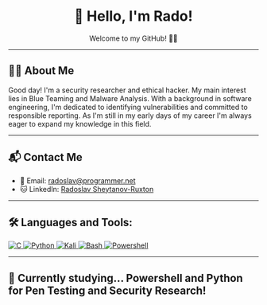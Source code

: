 <h1 align="center">👋 Hello, I'm Rado!</h1>
<p align="center">Welcome to my GitHub! 👨‍💻</p>

---

## 🙋‍♂️ About Me

Good day! I'm a security researcher and ethical hacker. My main interest lies in Blue Teaming and Malware Analysis. With a background in software engineering, I'm dedicated to identifying vulnerabilities and committed to responsible reporting. As I'm still in my early days of my career I'm always eager to expand my knowledge in this field.

---

## 📬 Contact Me

- 📧 Email: [radoslav@programmer.net](mailto:radoslav@programmer.net)
- 🐱 LinkedIn: [Radoslav Sheytanov-Ruxton](https://www.linkedin.com/in/radoslav-sheytanov-ruxton/)

---

## 🛠 Languages and Tools:

<p align="left">

<a href="https://en.wikipedia.org/wiki/C_(programming_language)" target="_blank" rel="noreferrer"> <img src="https://img.shields.io/badge/C-00599C?style=for-the-badge&logo=c&logoColor=white" alt="C"/> </a>
  <a href="https://www.python.org/" target="_blank" rel="noreferrer"> <img src="https://img.shields.io/badge/-Python-3776AB?style=for-the-badge&logo=python&logoColor=white" alt="Python"/> </a>
<a href="https://www.kali.org/" target="_blank" rel="noreferrer"> <img src="https://img.shields.io/badge/Kali_Linux-557C94?style=for-the-badge&logo=kali-linux&logoColor=white" alt="Kali"/> </a>
<a href="https://www.gnu.org/software/bash/" target="_blank" rel="noreferrer"> <img src="https://img.shields.io/badge/GNU%20Bash-4EAA25?style=for-the-badge&logo=GNU%20Bash&logoColor=white" alt="Bash"/> </a>
<a href="https://learn.microsoft.com/en-us/powershell/" target="_blank" rel="noreferrer"> <img src="https://img.shields.io/badge/Powershell-2CA5E0?style=for-the-badge&logo=powershell&logoColor=white" alt="Powershell"/> </a>

</p>

---

## 🎨 Currently studying... Powershell and Python for Pen Testing and Security Research!

